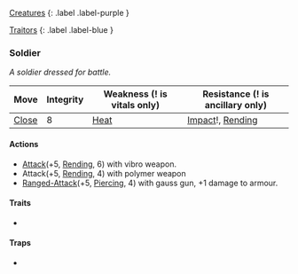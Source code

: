 [Creatures](Game/Creatures?Elite=true)
{: .label .label-purple }

[Traitors](Game/Hostile-Groups#Traitors)
{: .label .label-blue }
### Soldier
*A soldier dressed for battle.*

| Move                              | Integrity | Weakness (! is vitals only)   | Resistance (! is ancillary only)                                        |
| --------------------------------- | --------- | ----------------------------- | ----------------------------------------------------------------------- |
| [Close](Game/Core/Movement#Close) | 8         | [Heat](Game/Core/Injury#Heat) | [Impact](Game/Core/Injury#Impact)!, [Rending](Game/Core/Injury#Rending) |

#### Actions
* [Attack](Game/Core/Blocks/Attack)(+5, [Rending](Game/Core/Injury#Rending), 6) with vibro weapon.
* Attack(+5, [Rending](Game/Core/Injury#Rending), 4) with polymer weapon
* [Ranged-Attack](Game/Core/Blocks/Ranged-Attack)(+5, [Piercing](Game/Core/Injury#Piercing), 4) with gauss gun, +1 damage to armour.
#### Traits
* 
#### Traps
* 